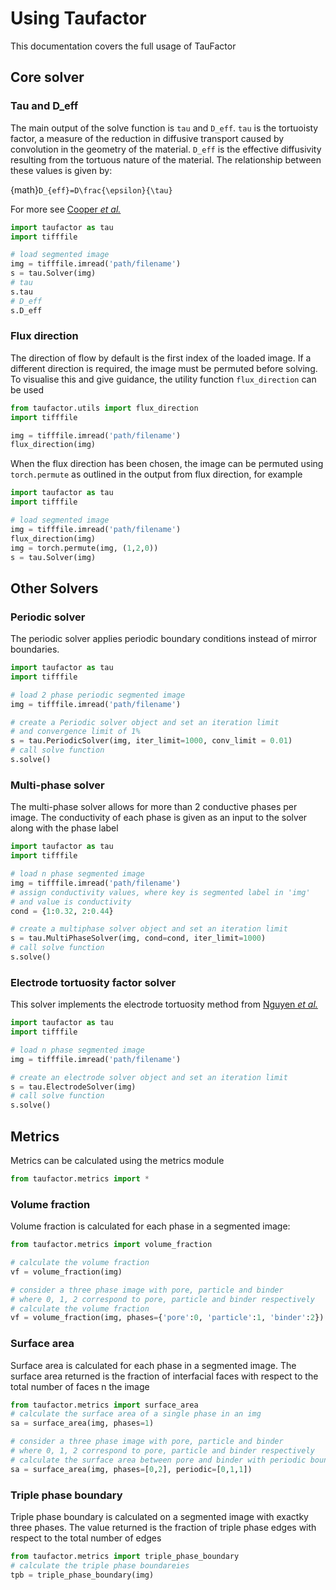 # Using Taufactor

This documentation covers the full usage of TauFactor

## Core solver

### Tau and D_eff

The main output of the solve function is `tau` and `D_eff`. `tau` is the tortuoisty factor, a measure of the reduction in diffusive transport caused by convolution in the geometry of the material. `D_eff` is the effective diffusivity resulting from the tortuous nature of the material. The relationship between these values is given by:

{math}`D_{eff}=D\frac{\epsilon}{\tau}`

For more see [Cooper _et al._](https://doi.org/10.1016/j.softx.2016.09.002)

```python
import taufactor as tau
import tifffile

# load segmented image
img = tifffile.imread('path/filename')
s = tau.Solver(img)
# tau
s.tau
# D_eff
s.D_eff
```

### Flux direction

The direction of flow by default is the first index of the loaded image. If a different direction is required, the image must be permuted before solving. To visualise this and give guidance, the utility function `flux_direction` can be used

```python
from taufactor.utils import flux_direction
import tifffile

img = tifffile.imread('path/filename')
flux_direction(img)
```

When the flux direction has been chosen, the image can be permuted using `torch.permute` as outlined in the output from flux direction, for example

```python
import taufactor as tau
import tifffile

# load segmented image
img = tifffile.imread('path/filename')
flux_direction(img)
img = torch.permute(img, (1,2,0))
s = tau.Solver(img)
```

## Other Solvers

### Periodic solver

The periodic solver applies periodic boundary conditions instead of mirror boundaries.

```python
import taufactor as tau
import tifffile

# load 2 phase periodic segmented image
img = tifffile.imread('path/filename')

# create a Periodic solver object and set an iteration limit
# and convergence limit of 1%
s = tau.PeriodicSolver(img, iter_limit=1000, conv_limit = 0.01)
# call solve function
s.solve()
```

### Multi-phase solver

The multi-phase solver allows for more than 2 conductive phases per image. The conductivity of each phase is given as an input to the solver along with the phase label

```python
import taufactor as tau
import tifffile

# load n phase segmented image
img = tifffile.imread('path/filename')
# assign conductivity values, where key is segmented label in 'img'
# and value is conductivity
cond = {1:0.32, 2:0.44}

# create a multiphase solver object and set an iteration limit
s = tau.MultiPhaseSolver(img, cond=cond, iter_limit=1000)
# call solve function
s.solve()
```

### Electrode tortuosity factor solver

This solver implements the electrode tortuosity method from [Nguyen _et al._](https://doi.org/10.1038/s41524-020-00386-4)

```python
import taufactor as tau
import tifffile

# load n phase segmented image
img = tifffile.imread('path/filename')

# create an electrode solver object and set an iteration limit
s = tau.ElectrodeSolver(img)
# call solve function
s.solve()
```

## Metrics

Metrics can be calculated using the metrics module

```python
from taufactor.metrics import *
```

### Volume fraction

Volume fraction is calculated for each phase in a segmented image:

```python
from taufactor.metrics import volume_fraction

# calculate the volume fraction
vf = volume_fraction(img)

# consider a three phase image with pore, particle and binder
# where 0, 1, 2 correspond to pore, particle and binder respectively
# calculate the volume fraction
vf = volume_fraction(img, phases={'pore':0, 'particle':1, 'binder':2})
```

### Surface area

Surface area is calculated for each phase in a segmented image. The surface area returned is the fraction of interfacial faces with respect to the total number of faces n the image

```python
from taufactor.metrics import surface_area
# calculate the surface area of a single phase in an img
sa = surface_area(img, phases=1)

# consider a three phase image with pore, particle and binder
# where 0, 1, 2 correspond to pore, particle and binder respectively
# calculate the surface area between pore and binder with periodic boundaries in y and z axes
sa = surface_area(img, phases=[0,2], periodic=[0,1,1])
```

### Triple phase boundary

Triple phase boundary is calculated on a segmented image with exactky three phases. The value returned is the fraction of triple phase edges with respect to the total number of edges

```python
from taufactor.metrics import triple_phase_boundary
# calculate the triple phase boundareies
tpb = triple_phase_boundary(img)
```
